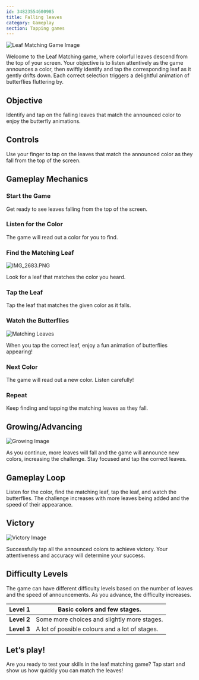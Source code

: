 ```yaml
---
id: 34823554600985
title: Falling leaves
category: Gameplay
section: Tapping games
---
```

![Leaf Matching Game Image](https://help.studycat.com/hc/article_attachments/34975872015385)

Welcome to the Leaf Matching game, where colorful leaves descend from the top of your screen. Your objective is to listen attentively as the game announces a color, then swiftly identify and tap the corresponding leaf as it gently drifts down. Each correct selection triggers a delightful animation of butterflies fluttering by.

Objective
---------

Identify and tap on the falling leaves that match the announced color to enjoy the butterfly animations.

Controls
--------

Use your finger to tap on the leaves that match the announced color as they fall from the top of the screen.

Gameplay Mechanics
------------------

### Start the Game

Get ready to see leaves falling from the top of the screen.

### Listen for the Color

The game will read out a color for you to find.

### Find the Matching Leaf

![IMG_2683.PNG](https://help.studycat.com/hc/article_attachments/34823542330905)

Look for a leaf that matches the color you heard.

### Tap the Leaf

Tap the leaf that matches the given color as it falls.

### Watch the Butterflies

![Matching Leaves](https://help.studycat.com/hc/article_attachments/34975872017177)

When you tap the correct leaf, enjoy a fun animation of butterflies appearing!

### Next Color

The game will read out a new color. Listen carefully!

### Repeat

Keep finding and tapping the matching leaves as they fall.

Growing/Advancing
-----------------

![Growing Image](https://help.studycat.com/hc/article_attachments/34918104076185)

As you continue, more leaves will fall and the game will announce new colors, increasing the challenge. Stay focused and tap the correct leaves.

Gameplay Loop
-------------

Listen for the color, find the matching leaf, tap the leaf, and watch the butterflies. The challenge increases with more leaves being added and the speed of their appearance.

Victory
-------

![Victory Image](https://help.studycat.com/hc/article_attachments/34918075320217)

Successfully tap all the announced colors to achieve victory. Your attentiveness and accuracy will determine your success.

Difficulty Levels
-----------------

The game can have different difficulty levels based on the number of leaves and the speed of announcements. As you advance, the difficulty increases.

| **Level 1** | Basic colors and few stages. |
| --- | --- |
| **Level 2** | Some more choices and slightly more stages. |
| **Level 3** | A lot of possible colours and a lot of stages. |

Let’s play!
-----------

Are you ready to test your skills in the leaf matching game? Tap start and show us how quickly you can match the leaves!